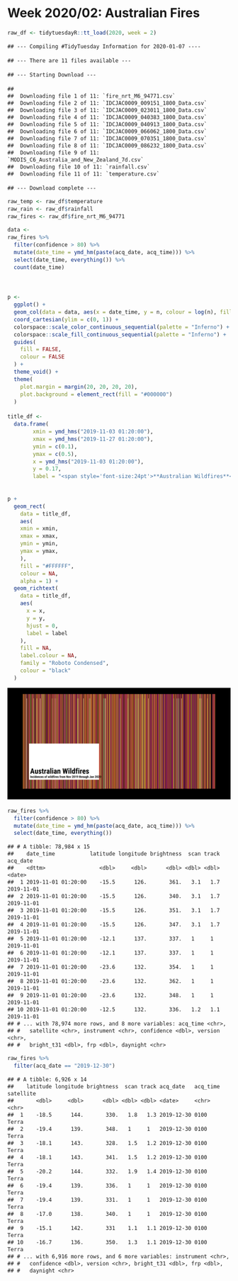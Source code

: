 Week 2020/02: Australian Fires
================

``` r
raw_df <- tidytuesdayR::tt_load(2020, week = 2)
```

    ## --- Compiling #TidyTuesday Information for 2020-01-07 ----

    ## --- There are 11 files available ---

    ## --- Starting Download ---

    ## 
    ##  Downloading file 1 of 11: `fire_nrt_M6_94771.csv`
    ##  Downloading file 2 of 11: `IDCJAC0009_009151_1800_Data.csv`
    ##  Downloading file 3 of 11: `IDCJAC0009_023011_1800_Data.csv`
    ##  Downloading file 4 of 11: `IDCJAC0009_040383_1800_Data.csv`
    ##  Downloading file 5 of 11: `IDCJAC0009_040913_1800_Data.csv`
    ##  Downloading file 6 of 11: `IDCJAC0009_066062_1800_Data.csv`
    ##  Downloading file 7 of 11: `IDCJAC0009_070351_1800_Data.csv`
    ##  Downloading file 8 of 11: `IDCJAC0009_086232_1800_Data.csv`
    ##  Downloading file 9 of 11: `MODIS_C6_Australia_and_New_Zealand_7d.csv`
    ##  Downloading file 10 of 11: `rainfall.csv`
    ##  Downloading file 11 of 11: `temperature.csv`

    ## --- Download complete ---

``` r
raw_temp <- raw_df$temperature
raw_rain <- raw_df$rainfall
raw_fires <- raw_df$fire_nrt_M6_94771
```

``` r
data <-
raw_fires %>%
  filter(confidence > 80) %>%
  mutate(date_time = ymd_hm(paste(acq_date, acq_time))) %>%
  select(date_time, everything()) %>%
  count(date_time) 



p <-
  ggplot() +
  geom_col(data = data, aes(x = date_time, y = n, colour = log(n), fill = log(n))) +
  coord_cartesian(ylim = c(0, 1)) +
  colorspace::scale_color_continuous_sequential(palette = "Inferno") +
  colorspace::scale_fill_continuous_sequential(palette = "Inferno") +
  guides(
    fill = FALSE,
    colour = FALSE
  ) +
  theme_void() +
  theme(
    plot.margin = margin(20, 20, 20, 20),
    plot.background = element_rect(fill = "#000000")
  )

title_df <-
  data.frame(
        xmin = ymd_hms("2019-11-03 01:20:00"),
        xmax = ymd_hms("2019-11-27 01:20:00"),
        ymin = c(0.1),
        ymax = c(0.5),
        x = ymd_hms("2019-11-03 01:20:00"),
        y = 0.17,
        label = "<span style='font-size:24pt'>**Australian Wildfires**</span><br><span style='font-size:10pt'>**Incidences of wildfires from Nov 2019 through Jan 2020**</span>")
   

p +
  geom_rect(
    data = title_df,
    aes(
    xmin = xmin, 
    xmax = xmax, 
    ymin = ymin, 
    ymax = ymax,
    ),
    fill = "#FFFFFF", 
    colour = NA, 
    alpha = 1) +
  geom_richtext(
    data = title_df,
    aes(
      x = x,
      y = y,
      hjust = 0,
      label = label
    ),
    fill = NA,
    label.colour = NA,
    family = "Roboto Condensed",
    colour = "black"
  )
```

![](README_files/figure-gfm/unnamed-chunk-1-1.png)<!-- -->

``` r
raw_fires %>%
  filter(confidence > 80) %>%
  mutate(date_time = ymd_hm(paste(acq_date, acq_time))) %>%
  select(date_time, everything()) 
```

    ## # A tibble: 78,984 x 15
    ##    date_time           latitude longitude brightness  scan track acq_date  
    ##    <dttm>                 <dbl>     <dbl>      <dbl> <dbl> <dbl> <date>    
    ##  1 2019-11-01 01:20:00    -15.5      126.       361.   3.1   1.7 2019-11-01
    ##  2 2019-11-01 01:20:00    -15.5      126.       340.   3.1   1.7 2019-11-01
    ##  3 2019-11-01 01:20:00    -15.5      126.       351.   3.1   1.7 2019-11-01
    ##  4 2019-11-01 01:20:00    -15.5      126.       347.   3.1   1.7 2019-11-01
    ##  5 2019-11-01 01:20:00    -12.1      137.       337.   1     1   2019-11-01
    ##  6 2019-11-01 01:20:00    -12.1      137.       337.   1     1   2019-11-01
    ##  7 2019-11-01 01:20:00    -23.6      132.       354.   1     1   2019-11-01
    ##  8 2019-11-01 01:20:00    -23.6      132.       362.   1     1   2019-11-01
    ##  9 2019-11-01 01:20:00    -23.6      132.       348.   1     1   2019-11-01
    ## 10 2019-11-01 01:20:00    -12.5      132.       336.   1.2   1.1 2019-11-01
    ## # ... with 78,974 more rows, and 8 more variables: acq_time <chr>,
    ## #   satellite <chr>, instrument <chr>, confidence <dbl>, version <chr>,
    ## #   bright_t31 <dbl>, frp <dbl>, daynight <chr>

``` r
raw_fires %>%
  filter(acq_date == "2019-12-30")
```

    ## # A tibble: 6,926 x 14
    ##    latitude longitude brightness  scan track acq_date   acq_time satellite
    ##       <dbl>     <dbl>      <dbl> <dbl> <dbl> <date>     <chr>    <chr>    
    ##  1    -18.5      144.       330.   1.8   1.3 2019-12-30 0100     Terra    
    ##  2    -19.4      139.       348.   1     1   2019-12-30 0100     Terra    
    ##  3    -18.1      143.       328.   1.5   1.2 2019-12-30 0100     Terra    
    ##  4    -18.1      143.       341.   1.5   1.2 2019-12-30 0100     Terra    
    ##  5    -20.2      144.       332.   1.9   1.4 2019-12-30 0100     Terra    
    ##  6    -19.4      139.       336.   1     1   2019-12-30 0100     Terra    
    ##  7    -19.4      139.       331.   1     1   2019-12-30 0100     Terra    
    ##  8    -17.0      138.       340.   1     1   2019-12-30 0100     Terra    
    ##  9    -15.1      142.       331    1.1   1.1 2019-12-30 0100     Terra    
    ## 10    -16.7      136.       350.   1.3   1.1 2019-12-30 0100     Terra    
    ## # ... with 6,916 more rows, and 6 more variables: instrument <chr>,
    ## #   confidence <dbl>, version <chr>, bright_t31 <dbl>, frp <dbl>,
    ## #   daynight <chr>
